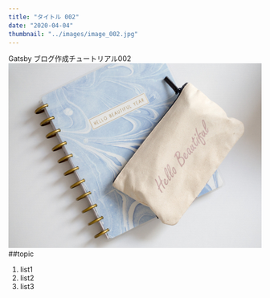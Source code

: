 ```yaml
---
title: "タイトル 002"
date: "2020-04-04"
thumbnail: "../images/image_002.jpg"
---
```


Gatsby ブログ作成チュートリアル002
![Sample](../images/image_001.jpg)
##topic

1. list1
2. list2
3. list3